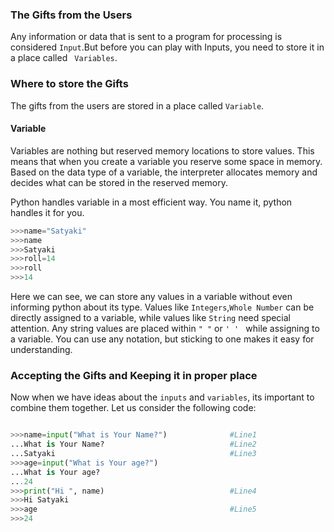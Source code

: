 ### The Gifts from the Users
Any information or data that is sent to a program for processing is considered ` Input `.But before you can play with Inputs, you need to store it in a place called ` Variables`.
### Where to store the Gifts
The gifts from the users are stored in a place called `Variable`.
#### Variable
 Variables are nothing but reserved memory locations to store values. 
 This means that when you create a variable you reserve some space in memory.
 Based on the data type of a variable, the interpreter allocates memory and decides what can be stored in the reserved memory.
 
 Python handles variable in a most efficient way. You name it, python handles it for you.
 ```python
 >>>name="Satyaki"
 >>>name
 >>>Satyaki
 >>>roll=14
 >>>roll
 >>>14
 ```
 Here we can see, we can store any values in a variable without even informing python about its type.
 Values like `Integers`,`Whole Number` can be directly assigned to a variable, while values like `String` need special attention.
 Any string values are placed within `" "` or `' ' ` while assigning to a variable.
 You can use any notation, but sticking to one makes it easy for understanding.
 ### Accepting the Gifts and Keeping it in proper place
 Now when we have ideas about the `inputs` and `variables`, its important to combine them together.
 Let us consider the following code:
 
 ```python
 
 >>>name=input("What is Your Name?")              #Line1
 ...What is Your Name?                            #Line2
 ...Satyaki                                       #Line3
 >>>age=input("What is Your age?")              
 ...What is Your age?
 ...24
 >>>print("Hi ", name)                            #Line4
 >>>Hi Satyaki
 >>>age                                           #Line5
 >>>24
 
 ```
 
 
 
 
 
 
 
 
 
